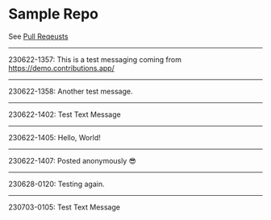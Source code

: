 # Sample Repo

See [Pull Reqeusts](https://github.com/Contribunator/Sample/pulls)


---

230622-1357: This is a test messaging coming from https://demo.contributions.app/

---

230622-1358: Another test message.

---

230622-1402: Test Text Message

---

230622-1405: Hello, World!

---

230622-1407: Posted anonymously 😎

---

230628-0120: Testing again.

---

230703-0105: Test Text Message
